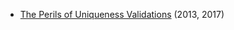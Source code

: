 * [The Perils of Uniqueness Validations](https://thoughtbot.com/blog/the-perils-of-uniqueness-validations) (2013, 2017)
